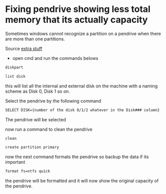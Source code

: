 # Fixing pendrive showing less total memory that its actually capacity

Sometimes windows cannot recognize a partition on a pendrive when there are more than one partitions.

Source [extra stuff](https://www.partitionwizard.com/resizepartition/64gb-flash-drive-only-showing-32gb.html)

* open cmd and run the commands belows

```bash
diskpart
```

```bash
list disk
```
this will list all the internal and external disk on the machine with a naming scheme as Disk 0, Disk 1 so on.

Select the pendrive by the following command

```bash
SELECT DISK={number of the disk 0/1/2 whatever in the Disk### column}
```

The pendrive will be selected

now run a command to clean the pendrive

```bash
clean
```

```bash
create partition primary
```

now the next command formats the pendrive so backup the data if its important

```bash
format fs=ntfs quick
```

the pendrive will be formatted and it will now show the original capacity of the pendrive.


